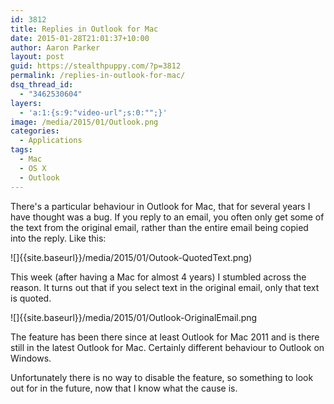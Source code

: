```yaml
---
id: 3812
title: Replies in Outlook for Mac
date: 2015-01-28T21:01:37+10:00
author: Aaron Parker
layout: post
guid: https://stealthpuppy.com/?p=3812
permalink: /replies-in-outlook-for-mac/
dsq_thread_id:
  - "3462530604"
layers:
  - 'a:1:{s:9:"video-url";s:0:"";}'
image: /media/2015/01/Outlook.png
categories:
  - Applications
tags:
  - Mac
  - OS X
  - Outlook
---
```

There's a particular behaviour in Outlook for Mac, that for several years I have thought was a bug. If you reply to an email, you often only get some of the text from the original email, rather than the entire email being copied into the reply. Like this:

![]{{site.baseurl}}/media/2015/01/Outook-QuotedText.png)

This week (after having a Mac for almost 4 years) I stumbled across the reason. It turns out that if you select text in the original email, only that text is quoted.

![]{{site.baseurl}}/media/2015/01/Outlook-OriginalEmail.png

The feature has been there since at least Outlook for Mac 2011 and is there still in the latest Outlook for Mac. Certainly different behaviour to Outlook on Windows.

Unfortunately there is no way to disable the feature, so something to look out for in the future, now that I know what the cause is.